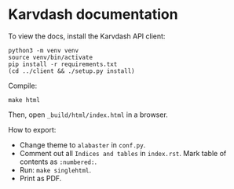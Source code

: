 # Karvdash documentation

To view the docs, install the Karvdash API client:
```
python3 -m venv venv
source venv/bin/activate
pip install -r requirements.txt
(cd ../client && ./setup.py install)
```

Compile:
```
make html
```

Then, open `_build/html/index.html` in a browser.

How to export:
* Change theme to `alabaster` in `conf.py`.
* Comment out all `Indices and tables` in `index.rst`. Mark table of contents as `:numbered:`.
* Run: `make singlehtml`.
* Print as PDF.
